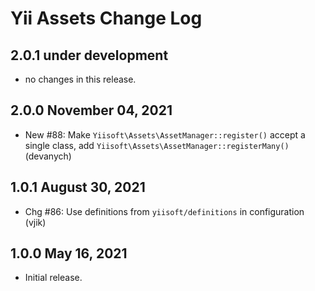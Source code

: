 # Yii Assets Change Log


## 2.0.1 under development

- no changes in this release.

## 2.0.0 November 04, 2021

- New #88: Make `Yiisoft\Assets\AssetManager::register()` accept a single class, add `Yiisoft\Assets\AssetManager::registerMany()` (devanych)

## 1.0.1 August 30, 2021

- Chg #86: Use definitions from `yiisoft/definitions` in configuration (vjik)

## 1.0.0 May 16, 2021

- Initial release.
